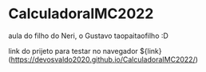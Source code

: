 # CalculadoraIMC2022
aula do filho do Neri, o Gustavo taopaitaofilho :D


link do prijeto para testar no navegador ${link} (https://devosvaldo2020.github.io/CalculadoraIMC2022/)

 
